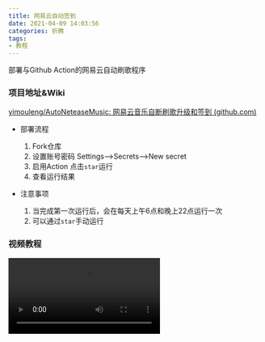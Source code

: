 ```yaml
---
title: 网易云自动签到
date: 2021-04-09 14:03:56
categories: 折腾
tags:
- 教程
---
```


  部署与Github Action的网易云自动刷歌程序

### 项目地址&Wiki

[yimouleng/AutoNeteaseMusic: 网易云音乐自断刷歌升级和签到 (github.com)](https://github.com/yimouleng/AutoNeteaseMusic)

- 部署流程
  1. Fork仓库
  2. 设置账号密码 Settings-->Secrets-->New secret
  3. 启用Action 点击`star`运行
  4. 查看运行结果

- 注意事项
  1. 当完成第一次运行后，会在每天上午6点和晚上22点运行一次
  2. 可以通过`star`手动运行



### 视频教程

<video src="https://file.nmb.show/view.php/ee256a2647d003d7cd955bd1f0db9880.mp4" controls="controls"></video>